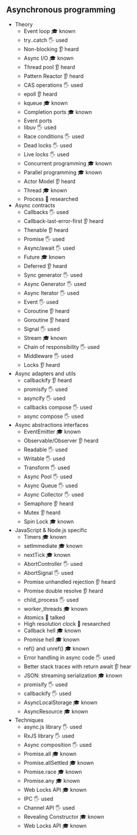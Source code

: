 ## Asynchronous programming

- Theory
  - Event loop 🎓 known
  - try..catch 🖐️ used
  - Non-blocking 👂 heard
  - Async I/O 🎓 known
  - Thread pool 👂 heard
  - Pattern Reactor 👂 heard
  - CAS operations 🖐️ used
  - epoll 👂 heard
  - kqueue 🎓 known
  - Completion ports 🎓 known
  - Event ports 
  - libuv 🖐️ used
  - Race conditions 🖐️ used
  - Dead locks 🖐️ used
  - Live locks 🖐️ used
  - Concurrent programming 🎓 known
  - Parallel programming 🎓 known
  - Actor Model 👂 heard
  - Thread 🎓 known
  - Process 🔬 researched
- Async contracts
  - Callbacks 🖐️ used
  - Callback-last-error-first 👂 heard
  - Thenable 👂 heard
  - Promise 🖐️ used
  - Async/await 🖐️ used
  - Future 🎓 known
  - Deferred 👂 heard
  - Sync generator 🖐️ used
  - Async Generator 🖐️ used
  - Async Iterator 🖐️ used
  - Event 🖐️ used
  - Coroutine 👂 heard
  - Goroutine 👂 heard
  - Signal 🖐️ used
  - Stream 🎓 known
  - Chain of responsibility 🖐️ used
  - Middleware 🖐️ used
  - Locks 👂 heard
- Async adapters and utils
  - callbackify 👂 heard
  - promisify 🖐️ used
  - asyncify 🖐️ used
  - callbacks compose 🖐️ used
  - async compose 🖐️ used
- Async abstractions interfaces
  - EventEmitter 🎓 known
  - Observable/Observer 👂 heard
  - Readable 🖐️ used
  - Writable 🖐️ used
  - Transform 🖐️ used
  - Async Pool 🖐️ used
  - Async Queue 🖐️ used
  - Async Collector 🖐️ used
  - Semaphore 👂 heard
  - Mutex 👂 heard
  - Spin Lock 🎓 known
- JavaScript & Node.js specific
  - Timers 🎓 known
  - setImmediate 🎓 known
  - nextTick 🎓 known
  - AbortController 🖐️ used
  - AbortSignal 🖐️ used
  - Promise unhandled rejection 👂 heard
  - Promise double resolve 👂 heard
  - child_process 🖐️ used
  - worker_threads 🎓 known
  - Atomics 📢 talked
  - High resolution clock 🔬 researched
  - Callback hell 🎓 known
  - Promise hell 🎓 known
  - ref() and unref() 🎓 known
  - Error handling in async code 🖐️ used
  - Better stack traces with return await 👂 hear
  - JSON: streaming serialization 🎓 known
  - promisify 🖐️ used
  - callbackify 🖐️ used
  - AsyncLocalStorage 🎓 known
  - AsyncResource 🎓 known
- Techniques
  - async.js library 🖐️ used
  - RxJS library 🖐️ used
  - Async composition 🖐️ used
  - Promise.all 🎓 known
  - Promise.allSettled 🎓 known 
  - Promise.race 🎓 known
  - Promise.any 🎓 known
  - Web Locks API 🎓 known 
  - IPC 🖐️ used
  - Channel API 🖐️ used 
  - Revealing Constructor 🎓 known
  - Web Locks API 🎓 known
